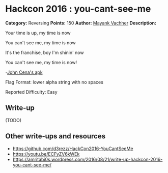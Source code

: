 # Hackcon 2016 : you-cant-see-me

**Category:** Reversing
**Points:** 150
**Author:** [Mayank Vachher](https://github.com/mvachher)
**Description:**

Your time is up, my time is now

You can't see me, my time is now

It's the franchise, boy I'm shinin' now

You can't see me, my time is now!

-[John Cena's apk](JohnCena.apk)

Flag Format: lower alpha string with no spaces

Reported Difficulty: Easy


## Write-up

(TODO)

## Other write-ups and resources

* https://github.com/d3rezz/HackCon2016-YouCantSeeMe
* https://youtu.be/ECFyZV6kWEk
* https://amritabi0s.wordpress.com/2016/08/21/write-up-hackcon-2016-you-cant-see-me/
